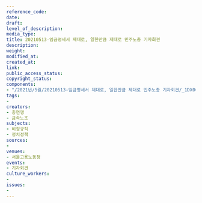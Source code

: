 ```yaml
---
reference_code: 
date: 
draft: 
level_of_description: 
media_type: 
title: 20210513-임금명세서 제대로, 일한만큼 제대로 민주노총 기자회견
description: 
weight: 
modified_at: 
created_at: 
link: 
public_access_status: 
copyright_status: 
components:
- "/2021년/5월/20210513-임금명세서 제대로, 일한만큼 제대로 민주노총 기자회견/_1DX0060.jpg"
tags:
- 
creators:
- 총연맹
- 금속노조
subjects:
- 비정규직
- 정치정책
sources:
- 
venues:
- 서울고용노동청
events:
- 기자회견
culture_workers:
- 
issues:
- 
---
```

